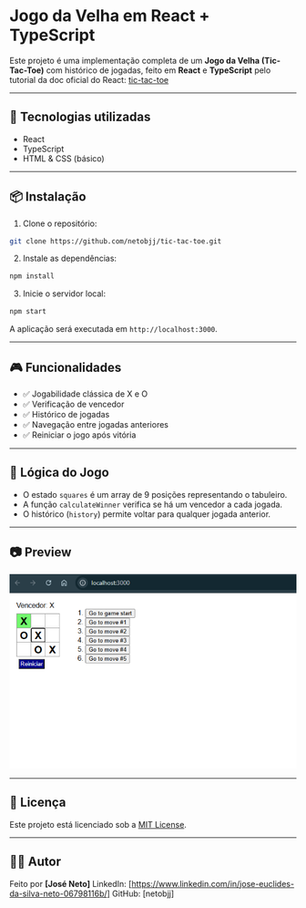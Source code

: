 # Jogo da Velha em React + TypeScript

Este projeto é uma implementação completa de um **Jogo da Velha (Tic-Tac-Toe)** com histórico de jogadas, feito em **React** e **TypeScript** pelo tutorial da doc oficial do React: [tic-tac-toe](https://react.dev/learn/tutorial-tic-tac-toe)

---

## 🚀 Tecnologias utilizadas

- React
- TypeScript
- HTML & CSS (básico)

---

## 📦 Instalação

1. Clone o repositório:

```bash
git clone https://github.com/netobjj/tic-tac-toe.git
````

2. Instale as dependências:

```bash
npm install
```

3. Inicie o servidor local:

```bash
npm start
```

A aplicação será executada em `http://localhost:3000`.

---

## 🎮 Funcionalidades

* ✅ Jogabilidade clássica de X e O
* ✅ Verificação de vencedor
* ✅ Histórico de jogadas
* ✅ Navegação entre jogadas anteriores
* ✅ Reiniciar o jogo após vitória

---

## 🧠 Lógica do Jogo

* O estado `squares` é um array de 9 posições representando o tabuleiro.
* A função `calculateWinner` verifica se há um vencedor a cada jogada.
* O histórico (`history`) permite voltar para qualquer jogada anterior.

---

## 📷 Preview

![screenshot](image.png)

---

## 📝 Licença

Este projeto está licenciado sob a [MIT License](LICENSE).

---

## 👨‍💻 Autor

Feito por **\[José Neto]**
LinkedIn: \[https://www.linkedin.com/in/jose-euclides-da-silva-neto-06798116b/]
GitHub: \[netobjj]

```